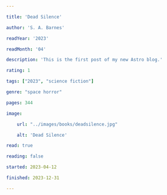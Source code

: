 ```yaml
---

title: 'Dead Silence'

author: 'S. A. Barnes'

readYear: '2023'

readMonth: '04'

description: 'This is the first post of my new Astro blog.'

rating: 1

tags: ["2023", "science fiction"]

genre: "space horror"

pages: 344

image:

    url: "../images/books/deadsilence.jpg"

    alt: 'Dead Silence'

read: true

reading: false

started: 2023-04-12

finished: 2023-12-31

---
```

